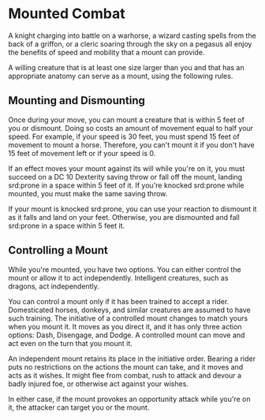 Mounted Combat
==============

A knight charging into battle on a warhorse, a wizard casting spells
from the back of a griffon, or a cleric soaring through the sky on a
pegasus all enjoy the benefits of speed and mobility that a mount can
provide.

A willing creature that is at least one size larger than you and that
has an appropriate anatomy can serve as a mount, using the following
rules.

Mounting and Dismounting
------------------------

Once during your move, you can mount a creature that is within 5 feet of
you or dismount. Doing so costs an amount of movement equal to half your
speed. For example, if your speed is 30 feet, you must spend 15 feet of
movement to mount a horse. Therefore, you can't mount it if you don't
have 15 feet of movement left or if your speed is 0.

If an effect moves your mount against its will while you're on it, you
must succeed on a DC 10 Dexterity saving throw or fall off the mount,
landing srd:prone in a space within 5 feet of it. If you're knocked
srd:prone while mounted, you must make the same saving throw.

If your mount is knocked srd:prone, you can use your reaction to
dismount it as it falls and land on your feet. Otherwise, you are
dismounted and fall srd:prone in a space within 5 feet it.

Controlling a Mount
-------------------

While you're mounted, you have two options. You can either control the
mount or allow it to act independently. Intelligent creatures, such as
dragons, act independently.

You can control a mount only if it has been trained to accept a rider.
Domesticated horses, donkeys, and similar creatures are assumed to have
such training. The initiative of a controlled mount changes to match
yours when you mount it. It moves as you direct it, and it has only
three action options: Dash, Disengage, and Dodge. A controlled mount can
move and act even on the turn that you mount it.

An independent mount retains its place in the initiative order. Bearing
a rider puts no restrictions on the actions the mount can take, and it
moves and acts as it wishes. It might flee from combat, rush to attack
and devour a badly injured foe, or otherwise act against your wishes.

In either case, if the mount provokes an opportunity attack while you're
on it, the attacker can target you or the mount.
